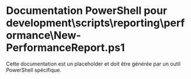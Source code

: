 # Documentation PowerShell pour development\scripts\reporting\performance\New-PerformanceReport.ps1

Cette documentation est un placeholder et doit être générée par un outil PowerShell spécifique.
